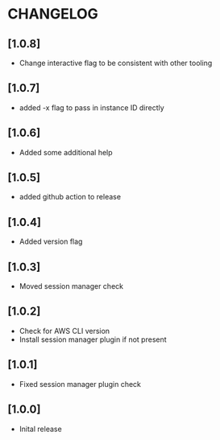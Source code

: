 # CHANGELOG

## [1.0.8]

- Change interactive flag to be consistent with other tooling

## [1.0.7]

- added -x flag to pass in instance ID directly

## [1.0.6]

- Added some additional help

## [1.0.5]

- added github action to release

## [1.0.4]

- Added version flag

## [1.0.3]

- Moved session manager check

## [1.0.2]

- Check for AWS CLI version
- Install session manager plugin if not present

## [1.0.1]

- Fixed session manager plugin check

## [1.0.0]

- Inital release

